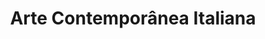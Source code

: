 ---
ref: sol-231-0004
title: "Arte Contemporânea Italiana"
author_name: ["Sebastião Rodrigues"]
publisher: ["Fundação Calouste Gulbenkian"]
year: "y1966"
origin: ["Portugal"]
formats: ["catalogue"]
disciplines: [graphic-design]
tags:
layout: artifact
status: ["scan"]
published: false
int_published: false
image_count:
date_added: 2023-06-16
batch:
---